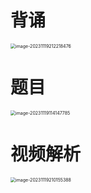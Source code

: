 # 背诵

<img src="https://cvp.oss-cn-shanghai.aliyuncs.com/picgo/202311192122609.png" alt="image-20231119212218476" style="zoom:50%;" />



# 题目

<img src="https://cvp.oss-cn-shanghai.aliyuncs.com/picgo/202311191141897.png" alt="image-20231119114147785" style="zoom:50%;" />



# 视频解析

<img src="https://cvp.oss-cn-shanghai.aliyuncs.com/picgo/202311192101653.png" alt="image-20231119210155388" style="zoom:50%;" />



